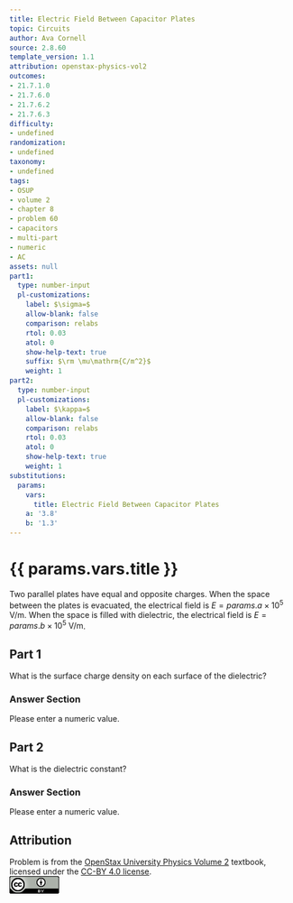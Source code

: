 ```yaml
---
title: Electric Field Between Capacitor Plates
topic: Circuits
author: Ava Cornell
source: 2.8.60
template_version: 1.1
attribution: openstax-physics-vol2
outcomes:
- 21.7.1.0
- 21.7.6.0
- 21.7.6.2
- 21.7.6.3
difficulty:
- undefined
randomization:
- undefined
taxonomy:
- undefined
tags:
- OSUP
- volume 2
- chapter 8
- problem 60
- capacitors
- multi-part
- numeric
- AC
assets: null
part1:
  type: number-input
  pl-customizations:
    label: $\sigma=$
    allow-blank: false
    comparison: relabs
    rtol: 0.03
    atol: 0
    show-help-text: true
    suffix: $\rm \mu\mathrm{C/m^2}$
    weight: 1
part2:
  type: number-input
  pl-customizations:
    label: $\kappa=$
    allow-blank: false
    comparison: relabs
    rtol: 0.03
    atol: 0
    show-help-text: true
    weight: 1
substitutions:
  params:
    vars:
      title: Electric Field Between Capacitor Plates
    a: '3.8'
    b: '1.3'
---
```

# {{ params.vars.title }}
Two parallel plates have equal and opposite charges. When the space between the plates is evacuated, the electrical field is $E = {{params.a }} \times 10^5 \textrm{ V/m}$. When the space is filled with dielectric, the electrical field is $E = {{params.b }} \times 10^5 \textrm{ V/m}$.

## Part 1

What is the surface charge density on each surface of the dielectric?

### Answer Section

Please enter a numeric value.

## Part 2

What is the dielectric constant?

### Answer Section

Please enter a numeric value.

## Attribution

Problem is from the [OpenStax University Physics Volume 2](https://openstax.org/details/books/university-physics-volume-2) textbook, licensed under the [CC-BY 4.0 license](https://creativecommons.org/licenses/by/4.0/).<br>![Image representing the Creative Commons 4.0 BY license.](https://raw.githubusercontent.com/firasm/bits/master/by.png)